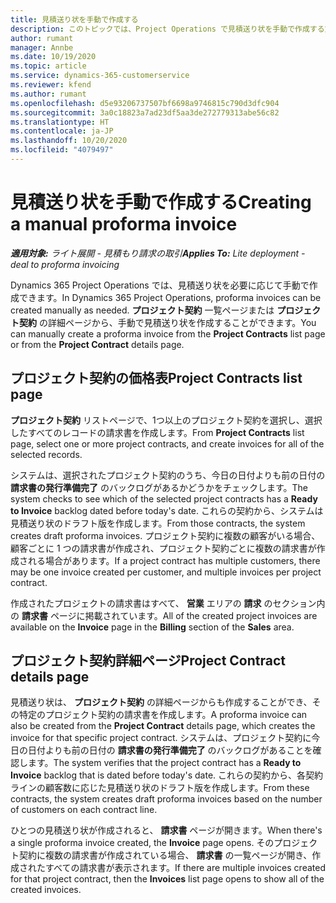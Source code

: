 ```yaml
---
title: 見積送り状を手動で作成する
description: このトピックでは、Project Operations で見積送り状を手動で作成する方法について解説します。
author: rumant
manager: Annbe
ms.date: 10/19/2020
ms.topic: article
ms.service: dynamics-365-customerservice
ms.reviewer: kfend
ms.author: rumant
ms.openlocfilehash: d5e93206737507bf6698a9746815c790d3dfc904
ms.sourcegitcommit: 3a0c18823a7ad23df5aa3de272779313abe56c82
ms.translationtype: HT
ms.contentlocale: ja-JP
ms.lasthandoff: 10/20/2020
ms.locfileid: "4079497"
---
```

# <a name="creating-a-manual-proforma-invoice"></a><span data-ttu-id="8b0ed-103">見積送り状を手動で作成する</span><span class="sxs-lookup"><span data-stu-id="8b0ed-103">Creating a manual proforma invoice</span></span>

<span data-ttu-id="8b0ed-104">_**適用対象:** ライト展開 - 見積もり請求の取引_</span><span class="sxs-lookup"><span data-stu-id="8b0ed-104">_**Applies To:** Lite deployment - deal to proforma invoicing_</span></span>

<span data-ttu-id="8b0ed-105">Dynamics 365 Project Operations では、見積送り状を必要に応じて手動で作成できます。</span><span class="sxs-lookup"><span data-stu-id="8b0ed-105">In Dynamics 365 Project Operations, proforma invoices can be created manually as needed.</span></span> <span data-ttu-id="8b0ed-106">**プロジェクト契約** 一覧ページまたは **プロジェクト契約** の詳細ページから、手動で見積送り状を作成することができます。</span><span class="sxs-lookup"><span data-stu-id="8b0ed-106">You can manually create a proforma invoice from the **Project Contracts** list page or from the **Project Contract** details page.</span></span>

##  <a name="project-contracts-list-page"></a><span data-ttu-id="8b0ed-107">プロジェクト契約の価格表</span><span class="sxs-lookup"><span data-stu-id="8b0ed-107">Project Contracts list page</span></span>

<span data-ttu-id="8b0ed-108">**プロジェクト契約** リストページで、1つ以上のプロジェクト契約を選択し、選択したすべてのレコードの請求書を作成します。</span><span class="sxs-lookup"><span data-stu-id="8b0ed-108">From **Project Contracts** list page, select one or more project contracts, and create invoices for all of the selected records.</span></span>

<span data-ttu-id="8b0ed-109">システムは、選択されたプロジェクト契約のうち、今日の日付よりも前の日付の **請求書の発行準備完了** のバックログがあるかどうかをチェックします。</span><span class="sxs-lookup"><span data-stu-id="8b0ed-109">The system checks to see which of the selected project contracts has a **Ready to Invoice** backlog  dated before today's date.</span></span> <span data-ttu-id="8b0ed-110">これらの契約から、システムは見積送り状のドラフト版を作成します。</span><span class="sxs-lookup"><span data-stu-id="8b0ed-110">From those contracts, the system creates draft proforma invoices.</span></span> <span data-ttu-id="8b0ed-111">プロジェクト契約に複数の顧客がいる場合、顧客ごとに 1 つの請求書が作成され、プロジェクト契約ごとに複数の請求書が作成される場合があります。</span><span class="sxs-lookup"><span data-stu-id="8b0ed-111">If a project contract has multiple customers, there may be one invoice created per customer, and multiple invoices per project contract.</span></span>

<span data-ttu-id="8b0ed-112">作成されたプロジェクトの請求書はすべて、 **営業** エリアの **請求** のセクション内の **請求書** ページに掲載されています。</span><span class="sxs-lookup"><span data-stu-id="8b0ed-112">All of the created project invoices are available on the **Invoice** page in the **Billing** section of the **Sales** area.</span></span>

## <a name="project-contract-details-page"></a><span data-ttu-id="8b0ed-113">プロジェクト契約詳細ページ</span><span class="sxs-lookup"><span data-stu-id="8b0ed-113">Project Contract details page</span></span>

<span data-ttu-id="8b0ed-114">見積送り状は、 **プロジェクト契約** の詳細ページからも作成することができ、その特定のプロジェクト契約の請求書を作成します。</span><span class="sxs-lookup"><span data-stu-id="8b0ed-114">A proforma invoice can also be created from the **Project Contract** details page, which creates the invoice for that specific project contract.</span></span> <span data-ttu-id="8b0ed-115">システムは、プロジェクト契約に今日の日付よりも前の日付の **請求書の発行準備完了** のバックログがあることを確認します。</span><span class="sxs-lookup"><span data-stu-id="8b0ed-115">The system verifies that the project contract has a **Ready to Invoice** backlog that is dated before today's date.</span></span> <span data-ttu-id="8b0ed-116">これらの契約から、各契約ラインの顧客数に応じた見積送り状のドラフト版を作成します。</span><span class="sxs-lookup"><span data-stu-id="8b0ed-116">From these contracts, the system creates draft proforma invoices based on the number of customers on each contract line.</span></span>

<span data-ttu-id="8b0ed-117">ひとつの見積送り状が作成されると、 **請求書** ページが開きます。</span><span class="sxs-lookup"><span data-stu-id="8b0ed-117">When there's a single proforma invoice created, the **Invoice** page opens.</span></span> <span data-ttu-id="8b0ed-118">そのプロジェクト契約に複数の請求書が作成されている場合、 **請求書** の一覧ページが開き、作成されたすべての請求書が表示されます。</span><span class="sxs-lookup"><span data-stu-id="8b0ed-118">If there are multiple invoices created for that project contract, then the **Invoices** list page opens to show all of the created invoices.</span></span>
